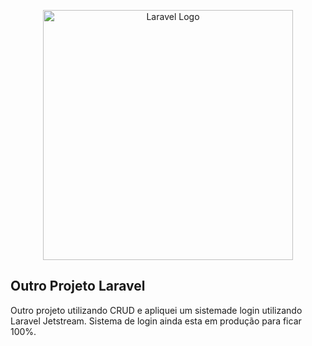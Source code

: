 <p align="center"><a href="https://laravel.com" target="_blank"><img src="https://raw.githubusercontent.com/laravel/art/master/logo-lockup/5%20SVG/2%20CMYK/1%20Full%20Color/laravel-logolockup-cmyk-red.svg" width="400" alt="Laravel Logo"></a></p>


## Outro Projeto Laravel

Outro projeto utilizando CRUD e apliquei um sistemade login utilizando Laravel Jetstream. Sistema de login ainda esta em produção para ficar 100%.
